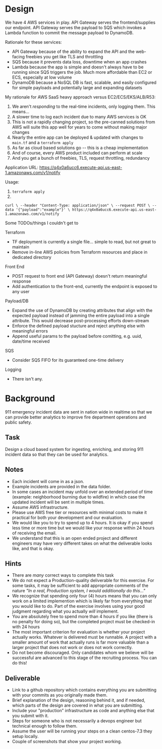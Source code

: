 Design
======
We have 4 AWS services in play. API Gateway serves the frontend/supplies our endpoint. API Gateway serves the payload to SQS which invokes a Lambda function to commit the message payload to DynamoDB.

Rationale for these services:
- API Gateway because of the ability to expand the API and the web-facing freebies you get like TLS and throttling
- SQS because it prevents data loss, downtime when an app crashes
- Lambda because the app is simple and doesn't always have to be running since SQS triggers the job. Much more affordable than EC2 or ECS, especially at low volume
- DynamoDB because a NoSQL DB is fast, scalable, and easily configured for simple payloads and potentially large and expanding datasets

My rationale for AWS SaaS heavy approach versus EC2/ECS/EKS/ALB/R53: 
1. We aren't _responding_ to the real-time incidents, only logging them. This means...
2. A slower time to log each incident due to many AWS services is OK
3. This is not a rapidly changing project, so the pre-canned solutions from AWS will suite this app well for years to come without making major changes
4. Nearly the entire app can be deployed & updated with changes to `main.tf` and a `terraform apply`
5. As far as cloud based solutions go -- this is a cheap implementation
6. And of course, every AWS product included can perform at scale
7. And you get a bunch of freebies, TLS, request throttling, redundancy

Application URL: https://q4x0a6ucc6.execute-api.us-east-1.amazonaws.com/v1/notify

Usage:
1. `terraform apply`
2. 
`
curl \
  --header "Content-Type: application/json" \
  --request POST \
  --data '{"payload":"example"}' \
https://q4x0a6ucc6.execute-api.us-east-1.amazonaws.com/v1/notify
`

Some TODOs/things I couldn't get to

Terraform
- TF deployment is currently a single file... simple to read, but not great to maintain
- Remove in-line AWS policies from Terraform resources and place in dedicated directory

Front End
- POST request to front end (API Gateway) doesn't return meaningful response
- Add authentication to the front-end, currently the endpoint is exposed to any user

Payload/DB
- Expand the use of DynamoDB by creating attributes that align with the expected payload instead of jamming the entire payload into a single attribute. This would decrease post-processing efforts down-stream
- Enforce the defined payload stucture and reject anything else with meaningful errors
- Append useful params to the payload before comitting, e.g. uuid, date/time received

SQS
- Consider SQS FIFO for its guaranteed one-time delivery

Logging
- There isn't any.




Background
==========
911 emergency incident data are sent in nation wide in realtime so that we can provide better analytics to improve fire department operations and public safety.

Task
----
Design a cloud based system for ingesting, enriching, and storing 911 incident data so that they can be used for analytics.

Notes
-----
* Each incident will come in as a json.
* Example incidents are provided in the data folder.
* In some cases an incident may unfold over an extended period of time (example: neighborhood burning due to wildfire) in which case the updated incident will be sent in multiple times.
* Assume AWS infrastructure.
* Please use AWS free tier or resources with minimal costs to make it practical for both your development and our evaluation.
* We would like you to try to spend up to 4 hours. It is okay if you spend less time or more time but we would like your response within 24 hours of receiving the email.
* We understand that this is an open ended project and different engineers may have very different takes on what the deliverable looks like, and that is okay.

## Hints
* There are _many_ correct ways to complete this task
* We do not expect a Production-quality deliverable for this exercise. For some tasks, it may be sufficient to add appropriate comments of the nature _"In a real, Production system, I would additionally do this..."_
* We recognize that spending only four (4) hours means that you can only work on a limited implemention which is likely far from everything that you would like to do. Part of the exercise involves using your good judgment regarding what you actually _will_ implement. 
* You are absolutely free to spend more than 4 hours if you like (there is no penalty for doing so), but the completed project must be checked-in with 24 hours
* The most important criterion for evaluation is whether your project actually works. Whatever is delivered must be runnable. A project with a smaller amount of work that actually runs is far more valuable than a larger project that does not work or does not work correctly.
* Do not become discouraged. Only candidates whom we believe will be successful are advanced to this stage of the recruiting process. You can do this!


Deliverable
-----------
* Link to a github repository which contains everything you are submitting with your commits as you originally made them.
* Brief explanation of the design, reasoning behind it, and if needed, which parts of the design are covered in what you are submitting.
* Include your "production" infrastructure as code and anything else that you submit with it.
* Steps for someone who is not necessarily a devops engineer but technical enough to follow them.
* Assume the user will be running your steps on a clean centos-7.3 they setup locally.
* Couple of screenshots that show your project working.
